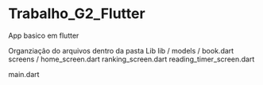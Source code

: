 # Trabalho_G2_Flutter
App basico em flutter

Organziação do arquivos dentro da pasta Lib
lib 
/
models /  book.dart 
screens / home_screen.dart
          ranking_screen.dart
          reading_timer_screen.dart

main.dart
